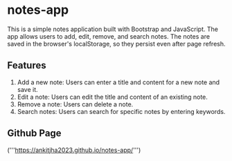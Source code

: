 # notes-app
This is a simple notes application built with Bootstrap and JavaScript. The app allows users to add, edit, remove, and search notes. The notes are saved in the browser's localStorage, so they persist even after page refresh.

## Features

1. Add a new note: Users can enter a title and content for a new note and save it.
2. Edit a note: Users can edit the title and content of an existing note.
3. Remove a note: Users can delete a note.
4. Search notes: Users can search for specific notes by entering keywords.

## Github Page
('''https://ankitjha2023.github.io/notes-app/''')
